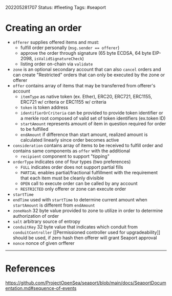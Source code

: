 202205281707
Status: #fleeting
Tags: #seaport

# Creating an order

- `offerer` supplies offered items and must:
	- fulfill order personally (`msg.sender == offerer`)
	- approve the order through signature (65 byte ECDSA, 64 byte EIP-2098, `isValidSignatureCheck`)
	- listing order on-chain via `validate`
- `zone` is an optional secondary account that can also `cancel` orders and can create "Restricted" orders that can only be executed by the zone or offerer
- `offer` contains array of items that may be transferred from offerer's account
	- `itemType` as native token (ex. Ether), ERC20, ERC721, ERC1155, ERC721 w/ criteria or ERC1155 w/ criteria
	- `token` is token address
	- `identifierOrCriteria` can be provided to provide token identifier or a merkle root composed of valid set of token identifiers (ex.token ID) 
	- `startAmount` represents amount of item in question required for order to be fulfilled
	- `endAmount` if difference than start amount, realized amount is calculated linearly since order becomes active
- `consideration` contains array of items to be received to fulfill order and contains same components as `offer` with the additional 
	- `recipient` component to support "tipping"
- `orderType` indicates one of four types (two preferences)
	- `FULL` indicates order does not support partial fills
	- `PARTIAL` enables partial/fractional fulfillment with the requirement that each item must be cleanly divisible
	- `OPEN` call to execute order can be called by any account
	- `RESTRICTED` only offerer or zone can execute order
- `startTime` 
- `endTime` used with `startTime` to determine current amount when `startAmount` is different from `endAmount`
- `zoneHash` 32 byte value provided to zone to utilize in order to determine authorization of order
- `salt` arbitrary source of entropy
- `conduitKey` 32 byte value that indicates which conduit from `conduitController` [[Permissioned controller used for upgradeability]] should be used, if zero hash then offerer will grant Seaport approval
- `nonce` nonce of given orfferer






---
# References
https://github.com/ProjectOpenSea/seaport/blob/main/docs/SeaportDocumentation.md#sequence-of-events

